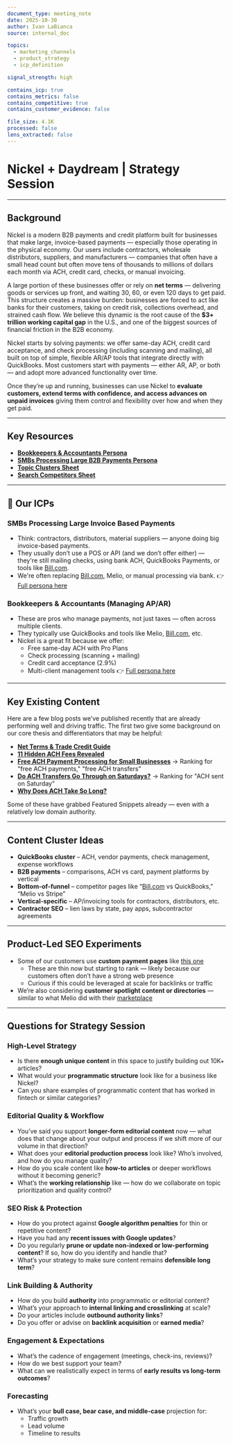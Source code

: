 ```yaml
---
document_type: meeting_note
date: 2025-10-30
author: Ivan LaBianca
source: internal_doc

topics:
  - marketing_channels
  - product_strategy
  - icp_definition

signal_strength: high

contains_icp: true
contains_metrics: false
contains_competitive: true
contains_customer_evidence: false

file_size: 4.1K
processed: false
lens_extracted: false
---
```


# Nickel + Daydream |  Strategy Session

---

## Background

Nickel is a modern B2B payments and credit platform built for businesses that make large, invoice-based payments — especially those operating in the physical economy. Our users include contractors, wholesale distributors, suppliers, and manufacturers — companies that often have a small head count but often move tens of thousands to millions of dollars each month via ACH, credit card, checks, or manual invoicing.

A large portion of these businesses offer or rely on **net terms** — delivering goods or services up front, and waiting 30, 60, or even 120 days to get paid. This structure creates a massive burden: businesses are forced to act like banks for their customers, taking on credit risk, collections overhead, and strained cash flow. We believe this dynamic is the root cause of the **$3+ trillion working capital gap** in the U.S., and one of the biggest sources of financial friction in the B2B economy.

Nickel starts by solving payments: we offer same-day ACH, credit card acceptance, and check processing (including scanning and mailing), all built on top of simple, flexible AR/AP tools that integrate directly with QuickBooks. Most customers start with payments — either AR, AP, or both — and adopt more advanced functionality over time.

Once they’re up and running, businesses can use Nickel to **evaluate customers, extend terms with confidence, and access advances on unpaid invoices** giving them control and flexibility over how and when they get paid.

---

## Key Resources

- [**Bookkeepers & Accountants Persona**](https://www.notion.so/Bookkeepers-Accountants-Managing-Client-Payments-1d6508663b7480298ec3c9bc091ce61b?pvs=21)
- [**SMBs Processing Large B2B Payments Persona**](https://www.notion.so/SMBs-Processing-Large-B2B-Payments-1d6508663b74804d9f9de334835b2818?pvs=21)
- [**Topic Clusters Sheet**](https://docs.google.com/spreadsheets/d/1Nqxz7V_En8tpdd5Hrcc-j6zhao04tCdz0qJxEGekLrM/edit?gid=1380409290#gid=1380409290)
- [**Search Competitors Sheet**](https://docs.google.com/spreadsheets/d/1HNz5PEgg45yDlbd4gQoLgFCKsl9Fcd0iI-AE1i4yrqg/edit?gid=0#gid=0)

---

## 👥 Our ICPs

### **SMBs Processing Large Invoice Based Payments**

- Think: contractors, distributors, material suppliers — anyone doing big invoice-based payments.
- They usually don’t use a POS or API (and we don’t offer either) — they're still mailing checks, using bank ACH, QuickBooks Payments, or tools like [Bill.com](http://bill.com/).
- We're often replacing [Bill.com](http://bill.com/), Melio, or manual processing via bank.
👉 [Full persona here](https://www.notion.so/SMBs-Processing-Large-B2B-Payments-1d6508663b74804d9f9de334835b2818?pvs=21)

### **Bookkeepers & Accountants (Managing AP/AR)**

- These are pros who manage payments, not just taxes — often across multiple clients.
- They typically use QuickBooks and tools like Melio, [Bill.com](http://bill.com/), etc.
- Nickel is a great fit because we offer:
    - Free same-day ACH with Pro Plans
    - Check processing (scanning + mailing)
    - Credit card acceptance (2.9%)
    - Multi-client management tools
    👉 [Full persona here](https://www.notion.so/Bookkeepers-Accountants-Managing-Client-Payments-1d6508663b7480298ec3c9bc091ce61b?pvs=21)

---

## Key Existing Content

Here are a few blog posts we’ve published recently that are already performing well and driving traffic. The first two give some background on our core thesis and differentiators that may be helpful:

- [**Net Terms & Trade Credit Guide**](https://www.getnickel.com/post/net-terms-trade-credit-the-ultimate-guide)
- [**11 Hidden ACH Fees Revealed**](https://www.getnickel.com/post/ach-payment-fees-vs-free-ach)
- [**Free ACH Payment Processing for Small Businesses**](https://www.getnickel.com/post/free-ach-payment-processing-for-small-businesses) → Ranking for "free ACH payments," "free ACH transfers"
- [**Do ACH Transfers Go Through on Saturdays?**](https://www.getnickel.com/post/do-ach-transfers-go-through-on-saturdays) → Ranking for "ACH sent on Saturday"
- [**Why Does ACH Take So Long?**](https://www.getnickel.com/post/why-does-ach-take-so-long)

Some of these have grabbed Featured Snippets already — even with a relatively low domain authority.

---

## Content Cluster Ideas

- **QuickBooks cluster** – ACH, vendor payments, check management, expense workflows
- **B2B payments** – comparisons, ACH vs card, payment platforms by vertical
- **Bottom-of-funnel** – competitor pages like “[Bill.com](http://bill.com/) vs QuickBooks,” “Melio vs Stripe”
- **Vertical-specific** – AP/invoicing tools for contractors, distributors, etc.
- **Contractor SEO** – lien laws by state, pay apps, subcontractor agreements

---

## Product-Led SEO Experiments

- Some of our customers use **custom payment pages** like [this one](https://pay.ndemnifly.com/)
    - These are thin now but starting to rank — likely because our customers often don’t have a strong web presence
    - Curious if this could be leveraged at scale for backlinks or traffic
- We’re also considering **customer spotlight content or directories** — similar to what Melio did with their [marketplace](https://meliopayments.com/marketplace/)

---

## Questions for Strategy Session

### High-Level Strategy

- Is there **enough unique content** in this space to justify building out 10K+ articles?
- What would your **programmatic structure** look like for a business like Nickel?
- Can you share examples of programmatic content that has worked in fintech or similar categories?

### Editorial Quality & Workflow

- You’ve said you support **longer-form editorial content** now — what does that change about your output and process if we shift more of our volume in that direction?
- What does your **editorial production process** look like? Who’s involved, and how do you manage quality?
- How do you scale content like **how-to articles** or deeper workflows without it becoming generic?
- What’s the **working relationship** like — how do we collaborate on topic prioritization and quality control?

### SEO Risk & Protection

- How do you protect against **Google algorithm penalties** for thin or repetitive content?
- Have you had any **recent issues with Google updates**?
- Do you regularly **prune or update non-indexed or low-performing content**? If so, how do you identify and handle that?
- What’s your strategy to make sure content remains **defensible long term**?

### Link Building & Authority

- How do you build **authority** into programmatic or editorial content?
- What’s your approach to **internal linking and crosslinking** at scale?
- Do your articles include **outbound authority links**?
- Do you offer or advise on **backlink acquisition** or **earned media**?

### Engagement & Expectations

- What’s the cadence of engagement (meetings, check-ins, reviews)?
- How do we best support your team?
- What can we realistically expect in terms of **early results vs long-term outcomes**?

### Forecasting

- What’s your **bull case, bear case, and middle-case** projection for:
    - Traffic growth
    - Lead volume
    - Timeline to results